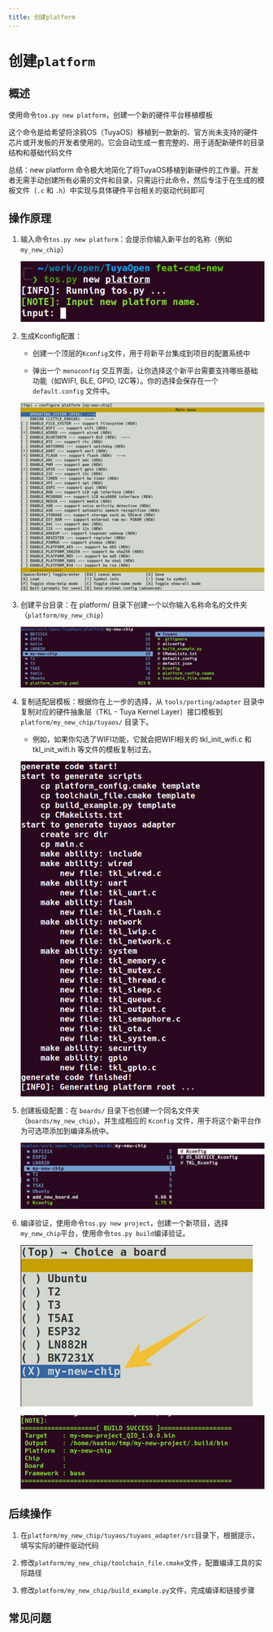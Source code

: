 ```yaml
---
title: 创建platform
---
```


# 创建`platform`

## 概述

使用命令`tos.py new platform`，创建一个新的硬件平台移植模板

这个命令是给希望将涂鸦OS（TuyaOS）移植到一款新的、官方尚未支持的硬件芯片或开发板的开发者使用的。它会自动生成一套完整的、用于适配新硬件的目录结构和基础代码文件

总结：new platform 命令极大地简化了将TuyaOS移植到新硬件的工作量。开发者无需手动创建所有必需的文件和目录，只需运行此命令，然后专注于在生成的模板文件（`.c` 和 `.h`）中实现与具体硬件平台相关的驱动代码即可


## 操作原理

1. 输入命令`tos.py new platform`：会提示你输入新平台的名称（例如 `my_new_chip`）

    ![input new platform](../../../../../docs/images/new-platform/new-platform-input.png)

1. 生成Kconfig配置：

    * 创建一个顶层的`Kconfig`文件，用于将新平台集成到项目的配置系统中

    * 弹出一个 `menuconfig` 交互界面，让你选择这个新平台需要支持哪些基础功能（如WIFI, BLE, GPIO, I2C等）。你的选择会保存在一个 `default.config` 文件中。

    ![menuconfig](../../../../../docs/images/new-platform/new-platform-menu.png)

1. 创建平台目录：在 platform/ 目录下创建一个以你输入名称命名的文件夹（`platform/my_new_chip`）

    ![new platform floder](../../../../../docs/images/new-platform/new-platform-filelist.png)

1. 复制适配层模板：根据你在上一步的选择，从 `tools/porting/adapter` 目录中复制对应的硬件抽象层（TKL - Tuya Kernel Layer）接口模板到 `platform/my_new_chip/tuyaos/` 目录下。

    * 例如，如果你勾选了WIFI功能，它就会把WIFI相关的 tkl_init_wifi.c 和 tkl_init_wifi.h 等文件的模板复制过去。

    ![new tuyaos](../../../../../docs/images/new-platform/new-platform-generate.png)

1. 创建板级配置：在 `boards/` 目录下也创建一个同名文件夹（`boards/my_new_chip`），并生成相应的 `Kconfig` 文件，用于将这个新平台作为可选项添加到编译系统中。

    ![new board floder](../../../../../docs/images/new-platform/new-platform-filelist2.png)

1. 编译验证，使用命令`tos.py new project`，创建一个新项目，选择`my_new_chip`平台，使用命令`tos.py build`编译验证。

    ![new project](../../../../../docs/images/new-platform/new-platform-build.png)

    ![build project](../../../../../docs/images/new-platform/new-platform-build2.png)

## 后续操作

1. 在`platform/my_new_chip/tuyaos/tuyaos_adapter/src`目录下，根据提示，填写实际的硬件驱动代码

1. 修改`platform/my_new_chip/toolchain_file.cmake`文件，配置编译工具的实际路径

1. 修改`platform/my_new_chip/build_example.py`文件，完成编译和链接步骤

## 常见问题
